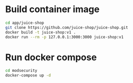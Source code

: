 # Build container image
```bash
cd app/juice-shop
git clone https://github.com/juice-shop/juice-shop.git
docker build -t juice-shop:v1 .
docker run --rm -p 127.0.0.1:3000:3000 juice-shop:v1
```

# Run docker compose
```bash
cd modsecurity
docker-compose up -d
```